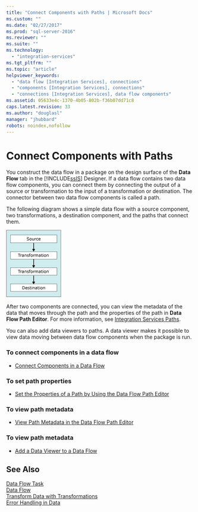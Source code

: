 ```yaml
---
title: "Connect Components with Paths | Microsoft Docs"
ms.custom: ""
ms.date: "02/27/2017"
ms.prod: "sql-server-2016"
ms.reviewer: ""
ms.suite: ""
ms.technology: 
  - "integration-services"
ms.tgt_pltfrm: ""
ms.topic: "article"
helpviewer_keywords: 
  - "data flow [Integration Services], connections"
  - "components [Integration Services], connections"
  - "connections [Integration Services], data flow components"
ms.assetid: 05633e4c-1370-4b05-802b-f36b07dd71c8
caps.latest.revision: 33
ms.author: "douglasl"
manager: "jhubbard"
robots: noindex,nofollow
---
```

# Connect Components with Paths
  You construct the data flow in a package on the design surface of the **Data Flow** tab in the [!INCLUDE[ssIS](../a9retired/includes/ssis-md.md)] Designer. If a data flow contains two data flow components, you can connect them by connecting the output of a source or transformation to the input of a transformation or destination. The connector between two data flow components is called a path.  
  
 The following diagram shows a simple data flow with a source component, two transformations, a destination component, and the paths that connect them.  
  
 ![Data flow](../a9retired/media/mw-dts-08.gif "Data flow")  
  
 After two components are connected, you can view the metadata of the data that moves through the path and the properties of the path in **Data Flow Path Editor**. For more information, see [Integration Services Paths](../integration-services/data-flow/integration-services-paths.md).  
  
 You can also add data viewers to paths. A data viewer makes it possible to view data moving between data flow components when the package is run.  
  
### To connect components in a data flow  
  
-   [Connect Components in a Data Flow](../integration-services/data-flow/connect-components-in-a-data-flow.md)  
  
### To set path properties  
  
-   [Set the Properties of a Path by Using the Data Flow Path Editor](../a9retired/set-the-properties-of-a-path-by-using-the-data-flow-path-editor.md)  
  
### To view path metadata  
  
-   [View Path Metadata in the Data Flow Path Editor](../a9retired/view-path-metadata-in-the-data-flow-path-editor.md)  
  
### To view path metadata  
  
-   [Add a Data Viewer to a Data Flow](../integration-services/troubleshooting/add-a-data-viewer-to-a-data-flow.md)  
  
## See Also  
 [Data Flow Task](../integration-services/control-flow/data-flow-task.md)   
 [Data Flow](../integration-services/data-flow/data-flow.md)   
 [Transform Data with Transformations](../integration-services/data-flow/transformations/transform-data-with-transformations.md)   
 [Error Handling in Data](../integration-services/data-flow/error-handling-in-data.md)  
  
  